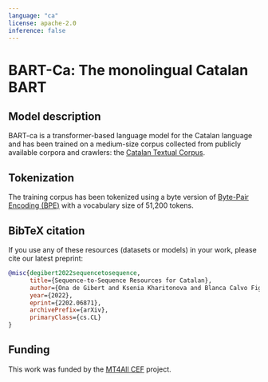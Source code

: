 ```yaml
---
language: "ca"
license: apache-2.0
inference: false
---
```


# BART-Ca: The monolingual Catalan BART

## Model description

BART-ca is a transformer-based language model for the Catalan language and has been trained on a medium-size corpus collected from publicly available corpora and crawlers: the [Catalan Textual Corpus](https://huggingface.co/datasets/projecte-aina/catalan_textual_corpus).


## Tokenization

The training corpus has been tokenized using a byte version of [Byte-Pair Encoding (BPE)](https://github.com/openai/gpt-2) with a vocabulary size of 51,200 tokens. 

## BibTeX  citation

If you use any of these resources (datasets or models) in your work, please cite our latest preprint:

```bibtex
@misc{degibert2022sequencetosequence,
      title={Sequence-to-Sequence Resources for Catalan}, 
      author={Ona de Gibert and Ksenia Kharitonova and Blanca Calvo Figueras and Jordi Armengol-Estapé and Maite Melero},
      year={2022},
      eprint={2202.06871},
      archivePrefix={arXiv},
      primaryClass={cs.CL}
}
```

## Funding
This work was funded by the [MT4All CEF](https://ec.europa.eu/inea/en/connecting-europe-facility/cef-telecom/2019-eu-ia-0031) project.